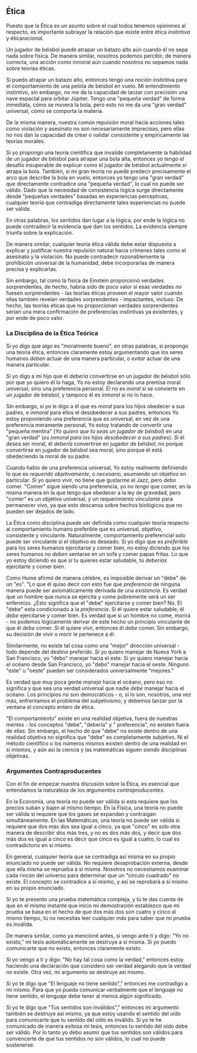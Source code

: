 ## Ética

Puesto que la Ética es un asunto sobre el cual todos tenemos opiniones al respecto, es importante subrayar la relación que existe entre ética *instintiva* y ética*racional*.

Un jugador de béisbol puede atrapar un batazo alto aún cuando él no sepa nada sobre física. De manera similar, nosotros podemos percibir, de manera correcta, una acción como inmoral aún cuando nosotros no sepamos nada sobre teorías éticas.

Si puedo atrapar un batazo alto, entonces tengo una *noción* instintiva para el comportamiento de una pelota de béisbol en vuelo. Mi entendimiento instintivo, sin embargo, no me da la capacidad de lanzar con precisión una nave espacial para orbitar Júpiter. Tengo una "pequeña verdad" de forma inmediata, cómo se moverá la bola, pero esto no me da una "gran verdad" universal, cómo se comporta la materia.

De la misma manera, nuestra común repulsión moral hacia acciones tales como violación y asesinato no son necesariamente imprecisas, pero ellas no nos dan la capacidad de crear o validar consistente y empíricamente las teorías morales.

Si yo propongo una teoría científica que invalide completamente la habilidad de un jugador de béisbol para atrapar una bola alta, entonces yo tengo el desafío insuperable de explicar como el jugador de béisbol actualmente *sí* atrapa la bola. También, si mi gran teoría no puede predecir precisamente el arco que describe la bola en vuelo, entonces yo tengo una "gran verdad" que directamente contradice una "pequeña verdad", lo cual no puede ser válido. Dado que la necesidad de consistencia lógica surge directamente desde "pequeñas verdades" basadas en experiencias perceptivas, cualquier teoría que contradiga directamente tales experiencias no puede ser válida.

En otras palabras, los sentidos dan lugar a la lógica, por ende la lógica no puede contradecir la evidencia que dan los sentidos. La evidencia siempre triunfa sobre la explicación.

De manera similar, cualquier teoría ética válida debe estar dispuesta a explicar y justificar nuestra repulsión natural hacia crímenes tales como el asesinato y la violación. No puede contradecir razonablemente la prohibición universal de la humanidad, debe incorporarlas de manera precisa y explicarlas.

Sin embargo, tal como la física de Einstein proporcionó verdades sorprendentes, de hecho, habría sido de poco valor si esas verdades *no* fuesen sorprendentes - las teorías éticas proveen el mayor valor cuando ellas también revelan verdades sorprendentes - impactantes, incluso. De hecho, las teorías éticas que no proporcionan verdades sorprendentes serían una mera confirmación de preferencias instintivas ya existentes, y por ende de poco valor.

### La Disciplina de la Ética Teórica

Si yo digo que algo es "moralmente bueno", en otras palabras, si propongo una teoría ética, entonces claramente estoy argumentando que los seres humanos *deben* actuar de una manera particular, o *evitar* actuar de una manera particular.

Si yo digo a mi hijo que él *debería* convertirse en un jugador de béisbol sólo por que yo quiero él lo haga, Yo no estoy declarando una premisa moral universal, sino una preferencia personal. Él no es *moral* si se convierte en un jugador de béisbol, y tampoco él es *inmoral* si no lo hace.

Sin embargo, si yo le digo a él que es *moral* para los hijos obedecer a sus padres, e *inmoral* para ellos el desobedecer a sus padres, entonces Yo estoy proponiendo una preferencia que es universal, en vez de una preferencia meramente personal, Yo estoy tratando de convertir una "pequeña mentira" (*Yo quiero que tú seas un jugador de béisbol*) en una "gran verdad" (*es inmoral para los hijos desobedecer a sus padres*). *Si* él desea ser moral, él *debería* convertirse en jugador de béisbol, no porque convertirse en jugador de béisbol sea moral, sino porque él está obedeciendo la moral de su padre.

Cuando hablo de una preferencia universal, Yo estoy realmente definiendo lo que es *requerido objetivamente*, o *necesario*, asumiendo un objetivo en particular. *Si* yo quiero vivir, no tiene que gustarme el Jazz, pero *debo* comer. "Comer" sigue siendo una preferencia, yo no *tengo* que comer, en la misma manera en la que tengo que obedecer a la ley de gravedad, pero "comer" es un objetivo universal, y un requerimiento *vinculante* para permanecer vivo, ya que esto descansa sobre hechos biológicos que no pueden ser dejados de lado.

La Ética como disciplina puede ser definida como cualquier teoría respecto al comportamiento humano preferible que es universal, objetivo, consistente y vinculante. Naturalmente, comportamiento preferencial solo puede ser vinculante si el objetivo es deseado. Si yo digo que es *preferible* para los seres humanos ejercitarse y comer bien, no estoy diciendo que los seres humanos *no deben* sentarse en un sofá y comer papas fritas. Lo que yo estoy diciendo es que *si* tu quieres estar saludable, tú *deberías* ejercitarte y comer bien.

Como Hume afirmó de manera célebre, es imposible derivar un "debe" de un "es". "Lo que él quiso decir con esto fue que *preferencia* de ninguna manera puede ser axiomáticamente derivada de una *existencia*. Es verdad que un hombre que nunca se ejercita y come pobremente será un ser enfermizo. ¿Esto significa que el "debe" ejercitarse y comer bien? No. El "debe" esta condicionado a la *preferencia*. Si él quiere estar saludable, él *debe* ejercitarse y comer bien. Es verdad que si un hombre no come, morirá - no podemos lógicamente derivar de este hecho un principio vinculante de que él *debe* comer. *Si* él quiere vivir, entonces él *debe* comer. Sin embargo, su decisión de vivir o morir le pertenece a él.

Similarmente, no existe tal cosa como una "mejor" dirección universal - todo depende del destino preferido. Si yo quiero manejar de Nueva York a San Francisco, yo "debo" manejar hacia el este. Si yo quiero manejar hacia el océano desde San Francisco, yo "debo" manejar hacia el oeste. Ninguno "este" u "oeste" pueden ser considerados universalmente "mejores."

Es verdad que muy poca gente *maneja* hacia el océano, pero eso no significa y que sea una verdad universal que nadie *debe* manejar hacia el océano. Los principios no son democráticos - o, si lo son, nosotros, una vez más, enfrentamos el problema del subjetivismo, y debemos lanzar por la ventana el concepto entero de ética.

"El comportamiento" existe en una realidad objetiva, fuera de nuestras mentes - los conceptos "debe", "debería" y " preferencia", no existen fuera de ellas. Sin embargo, el hecho de que "debe" no existe dentro de una realidad objetiva no significa que "debe" es completamente subjetivo. Ni el método científico o los números mismos existen dentro de una realidad en sí mismos, y aún así la ciencia y las matemáticas siguen siendo disciplinas objetivas.

### Argumentos Contraproducentes

Con el fin de empezar nuestra discusión sobre la Ética, es esencial que entendamos la naturaleza de los *argumentos contraproducentes*.

En la Economía, una teoría no puede ser válida si esta requiere que los precios suban y bajen al mismo tiempo. En la Física, una teoría no puede ser válida si requiere que los gases se expandan y contraigan simultáneamente. En las Matemáticas, una teoría no puede ser válida si requiere que dos más dos sea igual a cinco, ya que "cinco" es solo otra manera de describir dos más tres, y no es dos más dos, y decir que dos más dos es igual a cinco es decir que cinco es igual a cuatro, lo cual es contradictorio en sí mismo.

En general, cualquier teoría que se contradiga así misma en su propio enunciado no puede ser válida. No requiere desaprobación externa, desde que ella misma se reprueba a sí misma. Nosotros no necesitamos examinar cada rincón del universo para determinar que un "círculo cuadrado" no existe. El concepto se contradice a sí mismo, y así se reprobará a sí mismo en su propio enunciado.

Si yo te presento una prueba matemática compleja, y tú te das cuenta de que en el mismo instante que inicio mi demostración establezco que mi prueba se basa en el hecho de que dos más dos son cuatro y cinco al mismo tiempo, tú no necesitas leer cualquier más para saber que mi prueba es inválida.

De manera similar, como ya mencioné antes, si vengo ante ti y digo: "Yo no existo," mi tesis automáticamente se destruye a sí misma. Si yo puedo comunicarte que no existo, entonces claramente existo.

Si yo vengo a ti y digo: "No hay tal cosa como la verdad," entonces estoy haciendo una declaración que considero ser verdad alegando que la verdad no existe. Otra vez, mi argumento se destruye así mismo.

Si yo te digo que "El lenguaje no tiene sentido"," entonces me contradigo a mi mismo. Para que yo pueda comunicar verbalmente que el lenguaje no tiene sentido, el lenguaje debe tener al menos algún significado.

Si yo te digo que "Tus sentidos son inválidos"," entonces mi argumento también se destruye así mismo, ya que estoy usando el sentido del oído para comunicarte que tu sentido del oído es inválido. Si yo te he comunicado de manera exitosa mi tesis, entonces tu sentido del oído debe ser válido. Por lo tanto yo debo asumir que tus sentidos son válidos para convencerte de que tus sentidos no son válidos, lo cual no puede sostenerse.